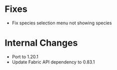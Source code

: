 # Fixes

* Fix species selection menu not showing species

# Internal Changes

* Port to 1.20.1
* Update Fabric API dependency to 0.83.1

